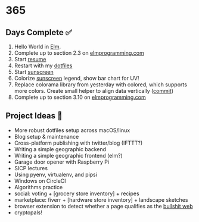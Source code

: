 # 365

## Days Complete ✅
001. Hello World in [Elm](http://elm-lang.org/).
002. Complete up to section 2.3 on [elmprogramming.com](https://elmprogramming.com)
003. Start [resume](https://gitlab.com/jmillxyz/resume)
004. Restart with my [dotfiles](https://github.com/jmillxyz/dotfiles)
005. Start [sunscreen](https://github.com/jmillxyz/sunscreen)
006. Colorize [sunscreen](https://github.com/jmillxyz/sunscreen) legend, show bar
     chart for UV!
007. Replace colorama library from yesterday with colored, which supports more
     colors. Create small helper to align data vertically ([commit](https://github.com/jmillxyz/sunscreen/commit/858454c7528b1f7cf8f1b1fb138370953ed06005))
008. Complete up to section 3.10 on [elmprogramming.com](https://elmprogramming.com)

## Project Ideas 🤔
- More robust dotfiles setup across macOS/linux
- Blog setup & maintenance
- Cross-platform publishing with twitter/blog (IFTTT?)
- Writing a simple geographic backend
- Writing a simple geographic frontend (elm?)
- Garage door opener with Raspberry Pi
- SICP lectures
- Using pyenv, virtualenv, and pipsi
- Windows on CircleCI
- Algorithms practice
- social: voting + [grocery store inventory] + recipes
- marketplace: fiverr + [hardware store inventory] + landscape sketches
- browser extension to detect whether a page qualifies as the [bullshit
  web](https://pxlnv.com/blog/bullshit-web/)
- cryptopals!
